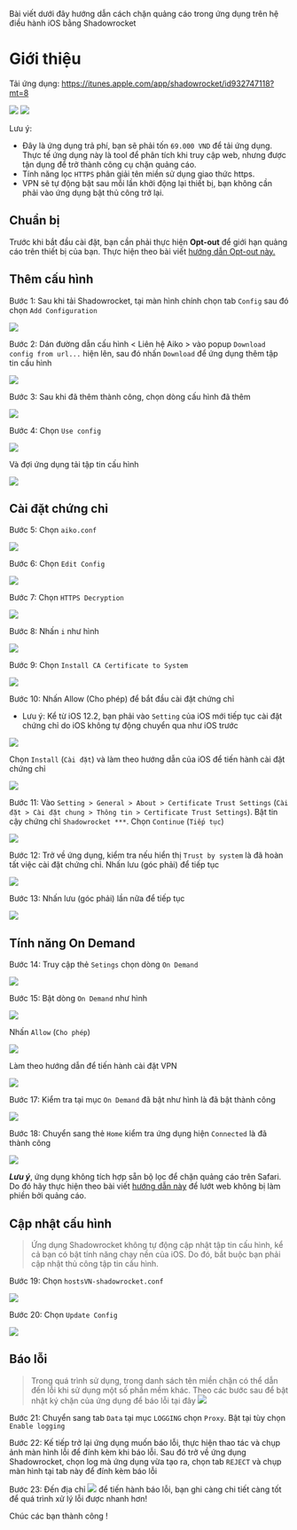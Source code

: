 Bài viết dưới đây hướng dẫn cách chặn quảng cáo trong ứng dụng trên hệ điều hành iOS bằng Shadowrocket

# Giới thiệu

Tải ứng dụng: https://itunes.apple.com/app/shadowrocket/id932747118?mt=8

![](https://is1-ssl.mzstatic.com/image/thumb/Purple123/v4/84/3d/7f/843d7f23-fdd5-97c2-d7c4-5981ba9542fd/mzl.syhpxhsl.png/300x0w.jpg) ![](https://is1-ssl.mzstatic.com/image/thumb/Purple113/v4/04/f0/cb/04f0cb89-e5f4-da3b-a818-90bbfed5e2f4/mzl.uairddum.png/300x0w.jpg)

Lưu ý:
* Đây là ứng dụng trả phí, bạn sẽ phải tốn `69.000 VND` để tải ứng dụng. Thực tế ứng dụng này là tool để phân tích khi truy cập web, nhưng được tận dụng để trở thành công cụ chặn quảng cáo.
* Tính năng lọc `HTTPS` phân giải tên miền sử dụng giao thức https.
* VPN sẽ tự động bật sau mỗi lần khởi động lại thiết bị, bạn không cần phải vào ứng dụng bật thủ công trở lại.

## Chuẩn bị

Trước khi bắt đầu cài đặt, bạn cần phải thực hiện **Opt-out** để giới hạn quảng cáo trên thiết bị của bạn. Thực hiện theo bài viết [hướng dẫn Opt-out này.](https://github.com/AikoCute/Config-Shadow-Rocket/wiki)

## Thêm cấu hình

Bước 1: Sau khi tải Shadowrocket, tại màn hình chính chọn tab `Config` sau đó chọn `Add Configuration`

![](https://raw.githubusercontent.com/AikoCute/Config-Shadow-Rocket/aiko/image/img_Shadowrocket_B01.jpg)

Bước 2: Dán đường dẫn cấu hình < Liên hệ Aiko > vào popup `Download config from url...` hiện lên, sau đó nhấn `Download` để ứng dụng thêm tập tin cấu hình

![](https://raw.githubusercontent.com/AikoCute/Config-Shadow-Rocket/aiko/image/img_Shadowrocket_B02.jpg)

Bước 3: Sau khi đã thêm thành công, chọn dòng cấu hình đã thêm

![](https://raw.githubusercontent.com/AikoCute/Config-Shadow-Rocket/aiko/image/img_Shadowrocket_B03.jpg)

Bước 4: Chọn `Use config`

![](https://raw.githubusercontent.com/AikoCute/Config-Shadow-Rocket/aiko/image/img_Shadowrocket_B04.jpg)

Và đợi ứng dụng tải tập tin cấu hình

![](https://raw.githubusercontent.com/AikoCute/Config-Shadow-Rocket/aiko/image/img_Shadowrocket_B04-1.png)

## Cài đặt chứng chỉ

Bước 5: Chọn `aiko.conf`

![](https://raw.githubusercontent.com/AikoCute/Config-Shadow-Rocket/aiko/image/img_Shadowrocket_B05.jpg)

Bước 6: Chọn `Edit Config`

![](https://raw.githubusercontent.com/AikoCute/Config-Shadow-Rocket/aiko/image/img_Shadowrocket_B06.jpg)

Bước 7: Chọn `HTTPS Decryption`

![](https://raw.githubusercontent.com/AikoCute/Config-Shadow-Rocket/aiko/image/img_Shadowrocket_B07.jpg)

Bước 8: Nhấn `i` như hình

![](https://raw.githubusercontent.com/AikoCute/Config-Shadow-Rocket/aiko/image/img_Shadowrocket_B08.jpg)

Bước 9: Chọn `Install CA Certificate to System`

![](https://raw.githubusercontent.com/AikoCute/Config-Shadow-Rocket/aiko/image/img_Shadowrocket_B09.jpg)

Bước 10: Nhấn Allow (Cho phép) để bắt đầu cài đặt chứng chỉ

* Lưu ý: Kể từ iOS 12.2, bạn phải vào `Setting` của iOS mới tiếp tục cài đặt chứng chỉ do iOS không tự động chuyển qua như iOS trước

![](https://raw.githubusercontent.com/AikoCute/Config-Shadow-Rocket/aiko/image/img_Shadowrocket_B10.jpg)

Chọn `Install` (`Cài đặt`) và làm theo hướng dẫn của iOS để tiến hành cài đặt chứng chỉ

![](https://raw.githubusercontent.com/AikoCute/Config-Shadow-Rocket/aiko/image/img_Shadowrocket_B10-1.jpg)

Bước 11: Vào `Setting > General > About > Certificate Trust Settings` (`Cài đặt > Cài đặt chung > Thông tin > Certificate Trust Settings`). Bật tin cậy chứng chỉ `Shadowrocket ***`. Chọn `Continue` (`Tiếp tục`)

![](https://raw.githubusercontent.com/AikoCute/Config-Shadow-Rocket/aiko/image/img_Shadowrocket_B11.jpg)

Bước 12: Trở về ứng dụng, kiểm tra nếu hiển thị `Trust by system` là đã hoàn tất việc cài đặt chứng chỉ. Nhấn lưu (góc phải) để tiếp tục

![](https://raw.githubusercontent.com/AikoCute/Config-Shadow-Rocket/aiko/image/img_Shadowrocket_B12.jpg)

Bước 13: Nhấn lưu (góc phải) lần nữa để tiếp tục

![](https://raw.githubusercontent.com/AikoCute/Config-Shadow-Rocket/aiko/image/img_Shadowrocket_B13.jpg)

## Tính năng On Demand

Bước 14: Truy cập thẻ `Setings` chọn dòng `On Demand`

![](https://raw.githubusercontent.com/AikoCute/Config-Shadow-Rocket/aiko/image/img_Shadowrocket_B14.jpg)

Bước 15: Bật dòng `On Demand` như hình

![](https://raw.githubusercontent.com/AikoCute/Config-Shadow-Rocket/aiko/image/img_Shadowrocket_B15.jpg)

Nhấn `Allow` (`Cho phép`)

![](https://raw.githubusercontent.com/AikoCute/Config-Shadow-Rocket/aiko/image/img_Shadowrocket_B16.jpg)

Làm theo hướng dẫn để tiến hành cài đặt VPN

![](https://raw.githubusercontent.com/AikoCute/Config-Shadow-Rocket/aiko/image/img_Shadowrocket_B16-1.png)

Bước 17: Kiểm tra tại mục `On Demand` đã bật như hình là đã bật thành công

![](https://raw.githubusercontent.com/AikoCute/Config-Shadow-Rocket/aiko/image/img_Shadowrocket_B17.jpg)

Bước 18: Chuyển sang thẻ `Home` kiểm tra ứng dụng hiện `Connected` là đã thành công

![](https://raw.githubusercontent.com/AikoCute/Config-Shadow-Rocket/aiko/image/img_Shadowrocket_B18.jpg)

_**Lưu ý**_, ứng dụng không tích hợp sẵn bộ lọc để chặn quảng cáo trên Safari. Do đó hãy thực hiện theo bài viết [hướng dẫn này](https://github.com/bigdargon/hostsVN/wiki/Adguard) để lướt web không bị làm phiền bởi quảng cáo.

## Cập nhật cấu hình

> Ứng dụng Shadowrocket không tự động cập nhật tập tin cấu hình, kể cả bạn có bật tính năng chạy nền của iOS. Do đó, bắt buộc bạn phải cập nhật thủ công tập tin cấu hình.

Bước 19: Chọn `hostsVN-shadowrocket.conf`

![](https://raw.githubusercontent.com/AikoCute/Config-Shadow-Rocket/aiko/image/img_Shadowrocket_B19.jpg)

Bước 20: Chọn `Update Config`

![](https://raw.githubusercontent.com/AikoCute/Config-Shadow-Rocket/aiko/image/img_Shadowrocket_B20.jpg)

## Báo lỗi

> Trong quá trình sử dụng, trong danh sách tên miền chặn có thể dẫn đến lỗi khi sử dụng một số phần mềm khác. Theo các bước sau để bật nhật ký chặn của ứng dụng để báo lỗi tại đây [![](https://img.shields.io/badge/MyTele-@AikocuteTele-blue.svg)](https://t.me/AikoCute_Player)

Bước 21: Chuyển sang tab `Data` tại mục `LOGGING` chọn `Proxy`. Bật tại tùy chọn `Enable logging`

Bước 22: Kế tiếp trở lại ứng dụng muốn báo lỗi, thực hiện thao tác và chụp ảnh màn hình lỗi để đính kèm khi báo lỗi. Sau đó trở về ứng dụng Shadowrocket, chọn log mà ứng dụng vừa tạo ra, chọn tab `REJECT` và chụp màn hình tại tab này để đính kèm báo lỗi

Bước 23: Đến địa chỉ [![](https://img.shields.io/badge/MyTele-@AikocuteTele-blue.svg)](https://t.me/AikoCute_Player) để tiến hành báo lỗi, bạn ghi càng chi tiết càng tốt để quá trình xử lý lỗi được nhanh hơn!

Chúc các bạn thành công !
